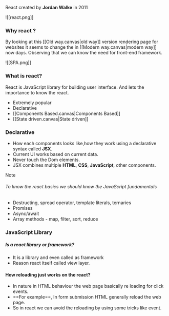 React created by **Jordan Walke** in 2011

![[react.png]]

### Why react ?
By looking at this [[Old way.canvas|old way]] version rendering page for websites it seems to change the in [[Modern way.canvas|modern way]] now days. Observing that we can know the need for front-end framework.

![[SPA.png]]

### What is react?
React is JavaScript library for building user interface. And lets the importance to know the react.
- Extremely popular
- Declarative
- [[Components Based.canvas|Components Based]]
- [[State driven.canvas|State driven]]

### Declarative 
- How each components looks like,how they work using a declarative syntax called **JSX**. 
- Current UI works based on current data.
- Never touch the Dom elements.
- JSX combines multiple **HTML**, **CSS**, **JavaScript**, other components.

> [!NOTE]
> ###### To know the react basics we should know the JavaScript fundamentals
> - Destructing, spread operator, template literals, ternaries
> - Promises
> - Async/await
> - Array methods - map, filter, sort, reduce

### JavaScript Library
#####   Is a react library or framework?
   - It is a library and even called as framework
   - Reason react itself called view layer.

#### How reloading just works on the react?
- In nature in HTML behaviour the web page basically re loading for click events.
- ==For example==, In form submission HTML generally reload the web page.
- So in react we can avoid the reloading by using some tricks like event.